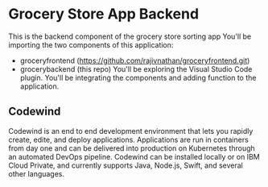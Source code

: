 # Grocery Store App Backend

This is the backend component of the grocery store sorting app
You'll be importing the two components of this application:
- groceryfrontend (https://github.com/rajivnathan/groceryfrontend.git)
- grocerybackend (this repo)
You'll be exploring the Visual Studio Code plugin.
You'll be integrating the components and adding function to the application.

## Codewind
Codewind is an end to end development environment that lets you rapidly create, edite, and deploy applications. Applications are run in containers from day one and can be delivered into production on Kubernetes through an automated DevOps pipeline. Codewind can be installed locally or on IBM Cloud Private, and currently supports Java, Node.js, Swift, and several other languages.
